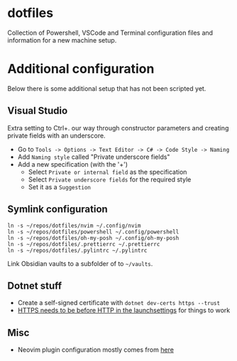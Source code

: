 # dotfiles

Collection of Powershell, VSCode and Terminal configuration files and
information for a new machine setup.

# Additional configuration

Below there is some additional setup that has not been scripted yet.

## Visual Studio

Extra setting to Ctrl+. our way through constructor parameters and creating
private fields with an underscore.

-   Go to `Tools -> Options -> Text Editor -> C# -> Code Style -> Naming`
-   Add `Naming style` called "Private underscore fields"
-   Add a new specification (with the '+')
    -   Select `Private or internal field` as the specification
    -   Select `Private underscore fields` for the required style
    -   Set it as a `Suggestion`

## Symlink configuration

```
ln -s ~/repos/dotfiles/nvim ~/.config/nvim
ln -s ~/repos/dotfiles/powershell ~/.config/powershell
ln -s ~/repos/dotfiles/oh-my-posh ~/.config/oh-my-posh
ln -s ~/repos/dotfiles/.prettierrc ~/.prettierrc
ln -s ~/repos/dotfiles/.pylintrc ~/.pylintrc
```

Link Obsidian vaults to a subfolder of to `~/vaults`.

## Dotnet stuff

-   Create a self-signed certificate with `dotnet dev-certs https --trust`
-   [HTTPS needs to be before HTTP in the launchsettings](https://github.com/dotnet/runtime/issues/27132)
    for things to work

## Misc

-   Neovim plugin configuration mostly comes from
    [here](https://www.josean.com/posts/how-to-setup-neovim-2024)
